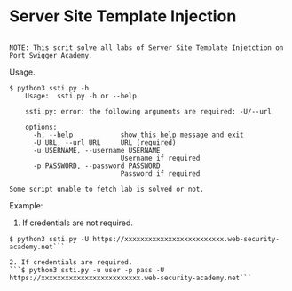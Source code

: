 # Server Site Template Injection
```

NOTE: This scrit solve all labs of Server Site Template Injetction on Port Swigger Academy.
```
Usage.

``` 
$ python3 ssti.py -h
    Usage:  ssti.py -h or --help

    ssti.py: error: the following arguments are required: -U/--url

    options:
      -h, --help            show this help message and exit
      -U URL, --url URL     URL (required)
      -u USERNAME, --username USERNAME
                            Username if required
      -p PASSWORD, --password PASSWORD
                            Password if required

Some script unable to fetch lab is solved or not.

```

Example:
1. If credentials are not required.
```
$ python3 ssti.py -U https://xxxxxxxxxxxxxxxxxxxxxxxxx.web-security-academy.net```

2. If credentials are required.
```$ python3 ssti.py -u user -p pass -U https://xxxxxxxxxxxxxxxxxxxxxxxxx.web-security-academy.net```
